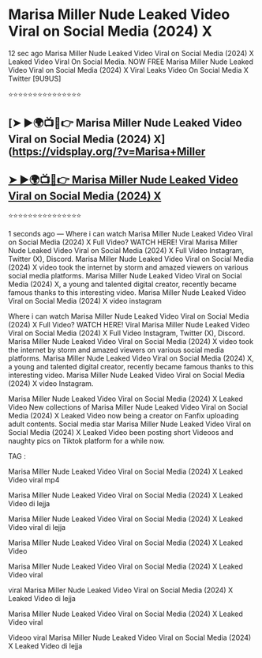 ﻿# Marisa Miller Nude Leaked Video Viral on Social Media (2024) X



12 sec ago Marisa Miller Nude Leaked Video Viral on Social Media (2024) X Leaked Video Viral On Social Media. NOW FREE Marisa Miller Nude Leaked Video Viral on Social Media (2024) X Viral Leaks Video On Social Media X Twitter [9U9US]

⭐⭐⭐⭐⭐⭐⭐⭐⭐⭐⭐⭐⭐⭐⭐

## [➤ ►🌍📺📱👉 Marisa Miller Nude Leaked Video Viral on Social Media (2024) X](https://vidsplay.org/?v=Marisa+Miller

## [➤ ►🌍📺📱👉 Marisa Miller Nude Leaked Video Viral on Social Media (2024) X](https://vidsplay.org/?v=Marisa+Miller)


⭐⭐⭐⭐⭐⭐⭐⭐⭐⭐⭐⭐⭐⭐⭐



1 seconds ago — Where i can watch Marisa Miller Nude Leaked Video Viral on Social Media (2024) X Full Video? WATCH HERE! Viral Marisa Miller Nude Leaked Video Viral on Social Media (2024) X Full Video Instagram, Twitter (X), Discord. Marisa Miller Nude Leaked Video Viral on Social Media (2024) X video took the internet by storm and amazed viewers on various social media platforms. Marisa Miller Nude Leaked Video Viral on Social Media (2024) X, a young and talented digital creator, recently became famous thanks to this interesting video. Marisa Miller Nude Leaked Video Viral on Social Media (2024) X video instagram

Where i can watch Marisa Miller Nude Leaked Video Viral on Social Media (2024) X Full Video? WATCH HERE! Viral Marisa Miller Nude Leaked Video Viral on Social Media (2024) X Full Video Instagram, Twitter (X), Discord. Marisa Miller Nude Leaked Video Viral on Social Media (2024) X video took the internet by storm and amazed viewers on various social media platforms. Marisa Miller Nude Leaked Video Viral on Social Media (2024) X, a young and talented digital creator, recently became famous thanks to this interesting video. Marisa Miller Nude Leaked Video Viral on Social Media (2024) X video Instagram.

Marisa Miller Nude Leaked Video Viral on Social Media (2024) X Leaked Video New collections of Marisa Miller Nude Leaked Video Viral on Social Media (2024) X Leaked Video now being a creator on Fanfix uploading adult contents. Social media star Marisa Miller Nude Leaked Video Viral on Social Media (2024) X Leaked Video been posting short Videoos and naughty pics on Tiktok platform for a while now.

TAG :

 

Marisa Miller Nude Leaked Video Viral on Social Media (2024) X Leaked Video viral mp4

 

Marisa Miller Nude Leaked Video Viral on Social Media (2024) X Leaked Video di lejja

 

Marisa Miller Nude Leaked Video Viral on Social Media (2024) X Leaked Video viral di lejja

 

Marisa Miller Nude Leaked Video Viral on Social Media (2024) X Leaked Video

 

Marisa Miller Nude Leaked Video Viral on Social Media (2024) X Leaked Video viral

 

viral Marisa Miller Nude Leaked Video Viral on Social Media (2024) X Leaked Video di lejja

 

Marisa Miller Nude Leaked Video Viral on Social Media (2024) X Leaked Video viral

 

Videoo viral Marisa Miller Nude Leaked Video Viral on Social Media (2024) X Leaked Video di lejja